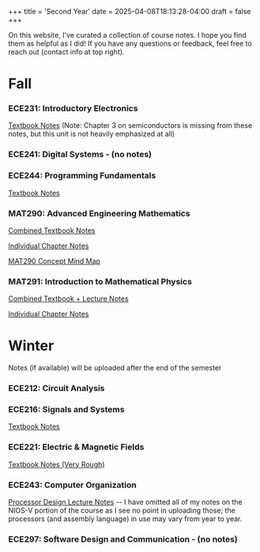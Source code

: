 +++
title = 'Second Year'
date = 2025-04-08T18:13:28-04:00
draft = false
+++

On this website, I've curated a collection of course notes. I hope you find them as helpful as I did! If you have any questions or feedback, feel free to reach out (contact info at top right).

# Fall

### ECE231: Introductory Electronics

[Textbook Notes](/files/secondyear/ece231.pdf) (Note: Chapter 3 on semiconductors is missing from these notes, but this unit is not heavily emphasized at all)

### ECE241: Digital Systems - (no notes)

### ECE244: Programming Fundamentals

[Textbook Notes](/files/secondyear/ece244.pdf) 

### MAT290: Advanced Engineering Mathematics

[Combined Textbook Notes](/files/secondyear/mat290.pdf)

[Individual Chapter Notes](https://github.com/arnav-patil-12/mat290-notes)

[MAT290 Concept Mind Map](/files/secondyear/290mindmap.pdf)

### MAT291: Introduction to Mathematical Physics 

[Combined Textbook + Lecture Notes](/files/secondyear/mat291.pdf)

[Individual Chapter Notes](https://github.com/arnav-patil-12/mat291-notes)

# Winter

Notes (if available) will be uploaded after the end of the semester

### ECE212: Circuit Analysis

### ECE216: Signals and Systems

[Textbook Notes](/files/secondyear/ece216.pdf)

### ECE221: Electric & Magnetic Fields

[Textbook Notes (Very Rough)](/files/secondyear/ece221.pdf)

### ECE243: Computer Organization

[Processor Design Lecture Notes](/files/secondyear/ece243.pdf) -- I have omitted all of my notes on the NIOS-V portion of the course as I see no point in uploading those; the processors (and assembly language) in use may vary from year to year.

### ECE297: Software Design and Communication - (no notes)
